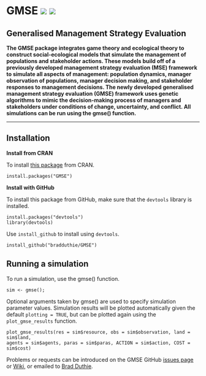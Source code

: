 # GMSE [![](http://www.r-pkg.org/badges/version/GMSE)](https://cran.r-project.org/package=GMSE) [![](http://cranlogs.r-pkg.org/badges/grand-total/GMSE)](http://cranlogs.r-pkg.org/badges/grand-total/GMSE)

Generalised Management Strategy Evaluation
--------------------------------------------------------------------------------

**The GMSE package integrates game theory and ecological theory to construct social-ecological models that simulate the management of populations and stakeholder actions. These models build off of a previously developed management strategy evaluation (MSE) framework to simulate all aspects of management: population dynamics, manager observation of populations, manager decision making, and stakeholder responses to management decisions. The newly developed generalised management strategy evaluation (GMSE) framework uses genetic algorithms to mimic the decision-making process of managers and stakeholders under conditions of change, uncertainty, and conflict. All simulations can be run using the gmse() function.**

--------------------------------------------------------------------------------

## Installation

**Install from CRAN**

To install [this package](https://CRAN.R-project.org/package=GMSE) from CRAN.

```
install.packages("GMSE")
```

**Install with GitHub**

To install this package from GitHub, make sure that the `devtools` library is installed.

```
install.packages("devtools")
library(devtools)
```

Use `install_github` to install using `devtools`.

```
install_github("bradduthie/GMSE")
```

## Running a simulation

To run a simulation, use the gmse() function.

```
sim <- gmse();
```

Optional arguments taken by gmse() are used to specify simulation parameter values. Simulation results will be plotted automatically given the default `plotting = TRUE`, but can be plotted again using the `plot_gmse_results` function.

```
plot_gmse_results(res = sim$resource, obs = sim$observation, land = sim$land, 
agents = sim$agents, paras = sim$paras, ACTION = sim$action, COST = sim$cost)
```

Problems or requests can be introduced on the GMSE GitHub [issues page](https://github.com/bradduthie/gmse/issues) or [Wiki](https://github.com/bradduthie/gmse/wiki), or emailed to [Brad Duthie](https://bradduthie.github.io/).
